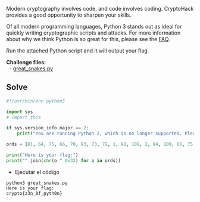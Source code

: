 Modern cryptography involves code, and code involves coding. CryptoHack provides a good opportunity to sharpen your skills.  
  
Of all modern programming languages, Python 3 stands out as ideal for quickly writing cryptographic scripts and attacks. For more information about why we think Python is so great for this, please see the [FAQ](https://cryptohack.org/faq#python3).  
  
Run the attached Python script and it will output your flag.  
  
**Challenge files:**  
  - [great_snakes.py](https://cryptohack.org/static/challenges/great_snakes_35381fca29d68d8f3f25c9fa0a9026fb.py)

## Solve

```python
#!/usr/bin/env python3

import sys
# import this

if sys.version_info.major == 2:
    print("You are running Python 2, which is no longer supported. Please update to Python 3.")

ords = [81, 64, 75, 66, 70, 93, 73, 72, 1, 92, 109, 2, 84, 109, 66, 75, 70, 90, 2, 92, 79]

print("Here is your flag:")
print("".join(chr(o ^ 0x32) for o in ords))

```

- Ejecutar el código
```
python3 great_snakes.py
Here is your flag:
crypto{z3n_0f_pyth0n}
```